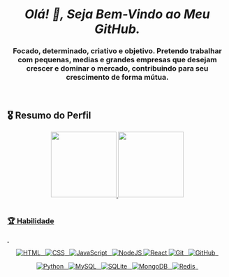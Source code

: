 

*<h1 align="center"> Olá! 👋, Seja Bem-Vindo ao Meu GitHub. </h1>*


<h3 align="center">Focado, determinado, criativo e objetivo. Pretendo trabalhar com pequenas, medias e grandes empresas que desejam crescer e dominar o mercado, contribuindo para seu crescimento de forma mútua.</h3>

<div style="display: inline_block"><br>

<h2> 🎖 Resumo do Perfil </h2>

<div align="center">
  <a href="https://github.com/MayconCoutinho">
  <img height="150em" src="https://github-readme-stats.vercel.app/api/top-langs/?username=MayconCoutinho&layout=compact&langs_count=7&theme=tokyonight"/>
  <img height="150em" src="https://github-readme-stats.vercel.app/api?username=MayconCoutinho&show_icons=true&theme=tokyonight&include_all_commits=true&count_private=true"/>
</div>
  
<div style="display: inline_block"><br>

<h3> 🏆 Habilidade </h3>

&nbsp;

 <div align="center">
 
 ![HTML](https://img.shields.io/badge/HTML5-E34F26?style=for-the-badge&logo=html5&logoColor=ffffff)&ensp;
 ![CSS](https://img.shields.io/badge/CSS-1572B6?style=for-the-badge&logo=css3&logoColor=white)&ensp;
 ![JavaScript](https://img.shields.io/badge/JavaScript-000000?style=for-the-badge&logo=javascript&logoColor=ffff00)&ensp;
 ![NodeJS](https://img.shields.io/badge/node.js-49a249?style=for-the-badge&logo=node.js&logoColor=white)
 ![React](https://img.shields.io/badge/react-%2320232a.svg?style=for-the-badge&logo=react&logoColor=%111111)
 ![Git](https://img.shields.io/badge/GIT-b54e00?style=for-the-badge&logo=git&logoColor=white)&ensp;
 ![GitHub](https://img.shields.io/badge/GitHub-100000?style=for-the-badge&logo=github&logoColor=white)&ensp;
 
 ![Python](https://img.shields.io/badge/Python-14354C?style=for-the-badge&logo=python&logoColor=white)&ensp;
 ![MySQL](https://img.shields.io/badge/MySQL-15406b?style=for-the-badge&logo=mysql&logoColor=white)&ensp;
 ![SQLite](https://img.shields.io/badge/SQLite-07405E?style=for-the-badge&logo=sqlite&logoColor=white)&ensp;
 ![MongoDB](https://img.shields.io/badge/MongoDB-4EA94B?style=for-the-badge&logo=mongodb&logoColor=white)&ensp;
 ![Redis](https://img.shields.io/badge/redis-%23DD0031.svg?style=for-the-badge&logo=redis&logoColor=white)&ensp;
 
 </div>
 
<div style="display: inline_block"><br>
 


  

